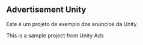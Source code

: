 ## Advertisement Unity

<p class="element_p_color">Este é um projeto de exemplo dos anúncios da Unity</p>
<p class="element_p_color">This is a sample project from Unity Ads</p>


<style>
.element_p_color { text-color: blue; }

</style>